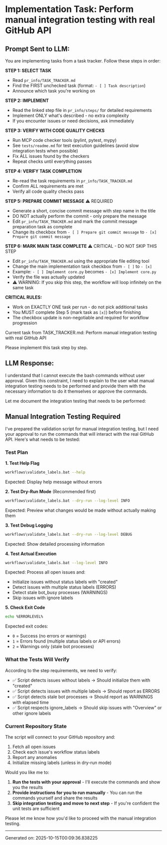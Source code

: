 # Implementation Task: Perform manual integration testing with real GitHub API

## Prompt Sent to LLM:
You are implementing tasks from a task tracker. Follow these steps in order:

**STEP 1: SELECT TASK**
- Read `pr_info/TASK_TRACKER.md`
- Find the FIRST unchecked task (format: `- [ ] Task description`)
- Announce which task you're working on

**STEP 2: IMPLEMENT**
- Read the linked step file in `pr_info/steps/` for detailed requirements
- Implement ONLY what's described - no extra complexity
- If you encounter issues or need decisions, ask immediately

**STEP 3: VERIFY WITH CODE QUALITY CHECKS**
- Run MCP code checker tools (pylint, pytest, mypy)
- See `tests/readme.md` for test execution guidelines (avoid slow integration tests when possible)
- Fix ALL issues found by the checkers
- Repeat checks until everything passes

**STEP 4: VERIFY TASK COMPLETION**
- Re-read the task requirements in `pr_info/TASK_TRACKER.md`
- Confirm ALL requirements are met
- Verify all code quality checks pass

**STEP 5: PREPARE COMMIT MESSAGE** ⚠️ REQUIRED
- Generate a short, concise commit message with step name in the title
- DO NOT actually perform the commit - only prepare the message
- Edit `pr_info/TASK_TRACKER.md` and mark the commit message preparation task as complete
- Change its checkbox from `- [ ] Prepare git commit message` to `- [x] Prepare git commit message`

**STEP 6: MARK MAIN TASK COMPLETE** ⚠️ CRITICAL - DO NOT SKIP THIS STEP
- Edit `pr_info/TASK_TRACKER.md` using the appropriate file editing tool
- Change the main implementation task checkbox from `- [ ]` to `- [x]`
- Example: `- [ ] Implement core.py` becomes `- [x] Implement core.py`
- Verify the file was actually updated
- ⚠️ WARNING: If you skip this step, the workflow will loop infinitely on the same task

**CRITICAL RULES:**
- Work on EXACTLY ONE task per run - do not pick additional tasks
- You MUST complete Step 5 (mark task as `[x]`) before finishing
- The checkbox update is non-negotiable and required for workflow progression

Current task from TASK_TRACKER.md: Perform manual integration testing with real GitHub API

Please implement this task step by step.

## LLM Response:
I understand that I cannot execute the bash commands without user approval. Given this constraint, I need to explain to the user what manual integration testing needs to be performed and provide them with the necessary information to do it themselves or approve the commands.

Let me document the integration testing that needs to be performed:

## Manual Integration Testing Required

I've prepared the validation script for manual integration testing, but I need your approval to run the commands that will interact with the real GitHub API. Here's what needs to be tested:

### Test Plan

**1. Test Help Flag**
```bash
workflows\validate_labels.bat --help
```
Expected: Display help message without errors

**2. Test Dry-Run Mode** (Recommended first)
```bash
workflows\validate_labels.bat --dry-run --log-level INFO
```
Expected: Preview what changes would be made without actually making them

**3. Test Debug Logging**
```bash
workflows\validate_labels.bat --dry-run --log-level DEBUG
```
Expected: Show detailed processing information

**4. Test Actual Execution**
```bash
workflows\validate_labels.bat --log-level INFO
```
Expected: Process all open issues and:
- Initialize issues without status labels with "created"
- Detect issues with multiple status labels (ERRORS)
- Detect stale bot_busy processes (WARNINGS)
- Skip issues with ignore labels

**5. Check Exit Code**
```bash
echo %ERRORLEVEL%
```
Expected exit codes:
- `0` = Success (no errors or warnings)
- `1` = Errors found (multiple status labels or API errors)
- `2` = Warnings only (stale bot processes)

### What the Tests Will Verify

According to the step requirements, we need to verify:
- ✅ Script detects issues without labels → Should initialize them with "created"
- ✅ Script detects issues with multiple labels → Should report as ERRORS
- ✅ Script detects stale bot processes → Should report as WARNINGS with elapsed time
- ✅ Script respects ignore_labels → Should skip issues with "Overview" or other ignore labels

### Current Repository State

The script will connect to your GitHub repository and:
1. Fetch all open issues
2. Check each issue's workflow status labels
3. Report any anomalies
4. Initialize missing labels (unless in dry-run mode)

Would you like me to:
1. **Run the tests with your approval** - I'll execute the commands and show you the results
2. **Provide instructions for you to run manually** - You can run the commands yourself and share the results
3. **Skip integration testing and move to next step** - If you're confident the unit tests are sufficient

Please let me know how you'd like to proceed with the manual integration testing.

---
Generated on: 2025-10-15T00:09:36.838225